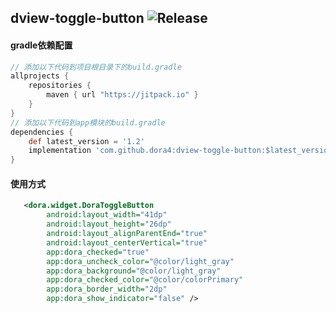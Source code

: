 dview-toggle-button
![Release](https://jitpack.io/v/dora4/dview-toggle-button.svg)
--------------------------------

#### gradle依赖配置

```groovy
// 添加以下代码到项目根目录下的build.gradle
allprojects {
    repositories {
        maven { url "https://jitpack.io" }
    }
}
// 添加以下代码到app模块的build.gradle
dependencies {
    def latest_version = '1.2'
    implementation 'com.github.dora4:dview-toggle-button:$latest_version'
}
```
#### 使用方式

```xml
   <dora.widget.DoraToggleButton
        android:layout_width="41dp"
        android:layout_height="26dp"
        android:layout_alignParentEnd="true"
        android:layout_centerVertical="true"
        app:dora_checked="true"
        app:dora_uncheck_color="@color/light_gray"
        app:dora_background="@color/light_gray"
        app:dora_checked_color="@color/colorPrimary"
        app:dora_border_width="2dp"
        app:dora_show_indicator="false" />
```
